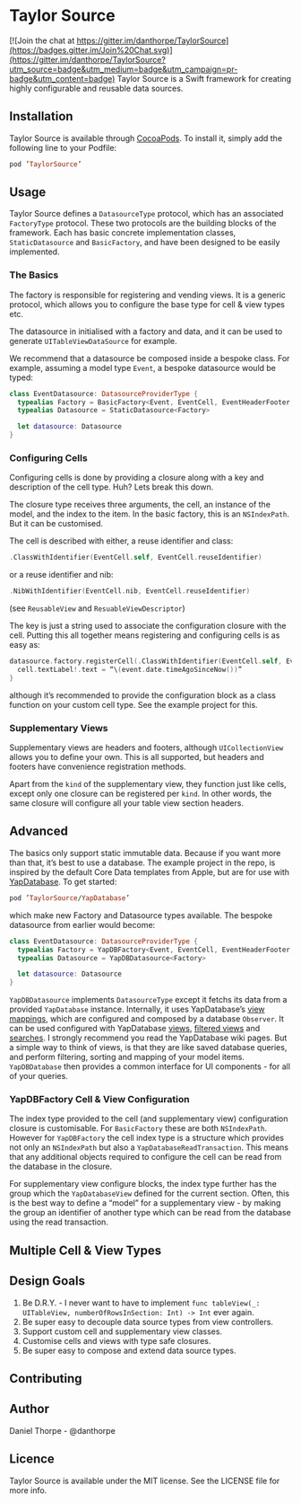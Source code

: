 # Taylor Source

[![Join the chat at https://gitter.im/danthorpe/TaylorSource](https://badges.gitter.im/Join%20Chat.svg)](https://gitter.im/danthorpe/TaylorSource?utm_source=badge&utm_medium=badge&utm_campaign=pr-badge&utm_content=badge)
Taylor Source is a Swift framework for creating highly configurable and reusable data sources.

## Installation
Taylor Source is available through [CocoaPods](http://cocoapods.org). To install
it, simply add the following line to your Podfile:

```ruby
pod ’TaylorSource’
```

## Usage
Taylor Source defines a `DatasourceType` protocol, which has an associated `FactoryType` protocol. These two protocols are the building blocks of the framework. Each has basic concrete implementation classes, `StaticDatasource` and `BasicFactory`, and have been designed to be easily implemented.

### The Basics
The factory is responsible for registering and vending views. It is a generic protocol, which allows you to configure the base type for cell & view types etc.

The datasource in initialised with a factory and data, and it can be used to generate `UITableViewDataSource` for example.

We recommend that a datasource be composed inside a bespoke class. For example, assuming a model type `Event`, a bespoke datasource would be typed:

```swift
class EventDatasource: DatasourceProviderType {
  typealias Factory = BasicFactory<Event, EventCell, EventHeaderFooter, UITableView>
  typealias Datasource = StaticDatasource<Factory>

  let datasource: Datasource
}
```
### Configuring Cells
Configuring cells is done by providing a closure along with a key and description of the cell type. Huh? Lets break this down.  

The closure type receives three arguments, the cell, an instance of the model, and the index to the item. In the basic factory, this is an `NSIndexPath`. But it can be customised.

The cell is described with either, a reuse identifier and class:

```swift
.ClassWithIdentifier(EventCell.self, EventCell.reuseIdentifier)
```

 or a reuse identifier and nib:

```swift
.NibWithIdentifier(EventCell.nib, EventCell.reuseIdentifier)
```
(see `ReusableView` and `ResuableViewDescriptor`)

The key is just a string used to associate the configuration closure with the cell. Putting this all together means registering and configuring cells is as easy as:

```swift
datasource.factory.registerCell(.ClassWithIdentifier(EventCell.self, EventCell.reuseIdentifier), inView: tableView, withKey: “Events”) { (cell, event, indexPath) in
  cell.textLabel!.text = “\(event.date.timeAgoSinceNow())”
}
```

although it’s recommended to provide the configuration block as a class function on your custom cell type. See the example project for this. 

### Supplementary Views
Supplementary views are headers and footers, although `UICollectionView` allows you to define your own. This is all supported, but headers and footers have convenience registration methods.

Apart from the `kind` of the supplementary view, they function just like cells, except only one closure can be registered per `kind`. In other words, the same closure will configure all your table view section headers.

## Advanced
The basics only support static immutable data. Because if you want more than that, it’s best to use a database. The example project in the repo, is inspired by the default Core Data templates from Apple, but are for use with [YapDatabase](http://github.com/yapstudios/yapdatabase). To get started:

```ruby
pod ’TaylorSource/YapDatabase’
```

which make new Factory and Datasource types available. The bespoke datasource from earlier would become:

```swift
class EventDatasource: DatasourceProviderType {
  typealias Factory = YapDBFactory<Event, EventCell, EventHeaderFooter, UITableView>
  typealias Datasource = YapDBDatasource<Factory>

  let datasource: Datasource
}
```

`YapDBDatasource` implements `DatasourceType` except it fetchs its data from a provided `YapDatabase` instance. Internally, it uses YapDatabase’s [view mappings](https://github.com/yapstudios/YapDatabase/wiki/Views#mappings), which are configured and composed by a database `Observer`. It can be used configured with YapDatabase [views](https://github.com/yapstudios/YapDatabase/wiki/Views), [filtered views](https://github.com/yapstudios/YapDatabase/wiki/FilteredViews) and [searches](https://github.com/yapstudios/YapDatabase/wiki/Full-Text-Search). I strongly recommend you read the YapDatabase wiki pages. But a simple way to think of views, is that they are like saved database queries, and perform filtering, sorting and mapping of your model items. `YapDBDatabase` then provides a common interface for UI components - for all of your queries. 

### YapDBFactory Cell & View Configuration
The index type provided to the cell (and supplementary view) configuration closure is customisable. For `BasicFactory` these are both `NSIndexPath`. However for `YapDBFactory` the cell index type is a structure which provides not only an `NSIndexPath` but also a `YapDatabaseReadTransaction`. This means that any additional objects required to configure the cell can be read from the database in the closure.

For supplementary view configure blocks, the index type further has the group which the `YapDatabaseView` defined for the current section. Often, this is the best way to define a “model” for a supplementary view - by making the group an identifier of another type which can be read from the database using the read transaction.


## Multiple Cell & View Types

## Design Goals
1. Be D.R.Y. - I never want to have to implement `func tableView(_: UITableView, numberOfRowsInSection: Int) -> Int` ever again.
2. Be super easy to decouple data source types from view controllers.
3. Support custom cell and supplementary view classes.
4. Customise cells and views with type safe closures.
5. Be super easy to compose and extend data source types.

## Contributing

## Author

Daniel Thorpe - @danthorpe

## Licence

Taylor Source is available under the MIT license. See the LICENSE file for more info.

